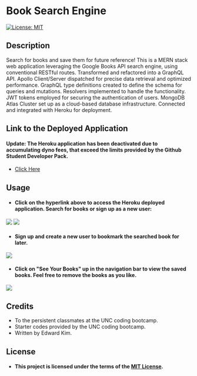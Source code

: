 # Book Search Engine
[![License: MIT](https://img.shields.io/badge/License-MIT-yellow.svg)](https://opensource.org/licenses/MIT)

## Description
Search for books and save them for future reference! This is a MERN stack web application leveraging the Google Books API search engine, using conventional RESTful routes. Transformed and refactored into a GraphQL API. Apollo Client/Server dispatched for precise data retrieval and optimized performance. GraphQL type definitions created to define the schema for queries and mutations. Resolvers implemented to handle the functionality. JWT tokens employed for securing the authentication of users. MongoDB Atlas Cluster set up as a cloud-based database infrastructure. Connected and integrated with Heroku for deployment.

## Link to the Deployed Application
#### Update: The Heroku application has been deactivated due to accumulating dyno fees, that exceed the limits provided by the Github Student Developer Pack.

* [Click Here](https://eddyk15501-book-search-7acba26d9652.herokuapp.com/)

## Usage
* #### Click on the hyperlink above to access the Heroku deployed application. Search for books or sign up as a new user:

<img src="https://user-images.githubusercontent.com/88423414/280179313-92f92e2c-860a-4e31-a89f-d3b91cbd6712.png" />

<img src="https://user-images.githubusercontent.com/88423414/280179332-36bb4998-5e5f-4e8b-92a6-8f2dc9209c79.png" />

* #### Sign up and create a new user to bookmark the searched book for later. 

<img src="https://user-images.githubusercontent.com/88423414/280179389-cf0ca167-d2bb-4955-89f1-7067b7c6e151.png" />

* #### Click on "See Your Books" up in the navigation bar to view the saved books. Feel free to remove the books as you like.

<img src="https://user-images.githubusercontent.com/88423414/280179423-d9ff65c0-61f7-4b9f-8cb9-515cfbc13aba.png" />

## Credits
* To the persistent classmates at the UNC coding bootcamp.
* Starter codes provided by the UNC coding bootcamp.
* Written by Edward Kim.

## License
* #### This project is licensed under the terms of the [MIT License](./LICENSE).
